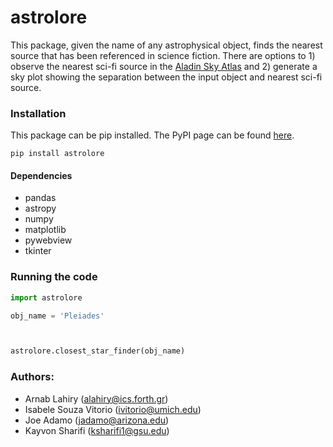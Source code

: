 # astrolore

This package, given the name of any astrophysical object, finds the nearest source that has been referenced in science fiction. There are options to 1) observe
the nearest sci-fi source in the [Aladin Sky Atlas](https://aladin.cds.unistra.fr/AladinLite/) and 2) generate a sky plot showing the separation between the input object and nearest sci-fi source.

### Installation

This package can be pip installed. The PyPI page can be found [here](https://youtu.be/dQw4w9WgXcQ?si=PrA9bHia6hlaMwB-).

```
pip install astrolore
```

#### Dependencies
* pandas
* astropy
* numpy
* matplotlib
* pywebview
* tkinter

### Running the code

```python
import astrolore

obj_name = 'Pleiades'



astrolore.closest_star_finder(obj_name)
```

### Authors:

* Arnab Lahiry (alahiry@ics.forth.gr)
* Isabele Souza Vitorio (ivitorio@umich.edu)
* Joe Adamo (jadamo@arizona.edu)
* Kayvon Sharifi (ksharifi1@gsu.edu)


